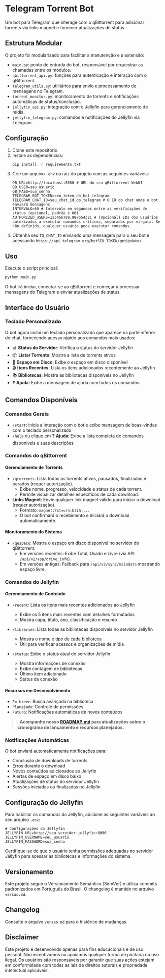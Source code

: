 # Telegram Torrent Bot

Um bot para Telegram que interage com o qBittorrent para adicionar torrents via links magnet e fornecer atualizações de status.

## Estrutura Modular

O projeto foi modularizado para facilitar a manutenção e a extensão:
- `main.py`: ponto de entrada do bot, responsável por orquestrar as chamadas entre os módulos.
- `qbittorrent_api.py`: funções para autenticação e interação com o qBittorrent.
- `telegram_utils.py`: utilitários para envio e processamento de mensagens no Telegram.
- `torrent_monitor.py`: monitoramento de torrents e notificações automáticas de status/conclusão.
- `jellyfin_api.py`: integração com o Jellyfin para gerenciamento de mídia.
- `jellyfin_telegram.py`: comandos e notificações do Jellyfin via Telegram.

## Configuração

1. Clone este repositório.
2. Instale as dependências:
   ```bash
   pip install -r requirements.txt
   ```
3. Crie um arquivo `.env` na raiz do projeto com as seguintes variáveis:
   ```env
   QB_URL=http://localhost:8080 # URL do seu qBittorrent WebUI
   QB_USER=seu_usuario
   QB_PASS=sua_senha
   TELEGRAM_BOT_TOKEN=seu_token_do_bot_telegram
   TELEGRAM_CHAT_ID=seu_chat_id_do_telegram # O ID do chat onde o bot enviará mensagens
   INTERVALO=60 # Intervalo em segundos entre as verificações de status (opcional, padrão é 60)
   AUTHORIZED_USERS=123456789,987654321 # (Opcional) IDs dos usuários autorizados a executar comandos críticos, separados por vírgula. Se não definido, qualquer usuário pode executar comandos.
   ```
4. Obtenha seu `TG_CHAT_ID` enviando uma mensagem para o seu bot e acessando `https://api.telegram.org/botSEU_TOKEN/getUpdates`.

## Uso

Execute o script principal:

```bash
python main.py
```

O bot irá iniciar, conectar-se ao qBittorrent e começar a processar mensagens do Telegram e enviar atualizações de status.

## Interface do Usuário

### Teclado Personalizado

O bot agora inclui um teclado personalizado que aparece na parte inferior do chat, fornecendo acesso rápido aos comandos mais usados:

- 📊 **Status do Servidor**: Verifica o status do servidor Jellyfin
- 📦 **Listar Torrents**: Mostra a lista de torrents ativos
- 💾 **Espaço em Disco**: Exibe o espaço em disco disponível
- 🎬 **Itens Recentes**: Lista os itens adicionados recentemente ao Jellyfin
- 📚 **Bibliotecas**: Mostra as bibliotecas disponíveis no Jellyfin
- ❓ **Ajuda**: Exibe a mensagem de ajuda com todos os comandos

## Comandos Disponíveis

### Comandos Gerais

- `/start`: Inicia a interação com o bot e exibe mensagem de boas-vindas com o teclado personalizado
- `/help` ou clique em ❓ **Ajuda**: Exibe a lista completa de comandos disponíveis e suas descrições

### Comandos do qBittorrent

#### Gerenciamento de Torrents
- `/qtorrents`: Lista todos os torrents ativos, pausados, finalizados e parados (requer autorização).
  - Exibe nome, progresso, velocidade e status de cada torrent.
  - Permite visualizar detalhes específicos de cada download.
- **Links Magnet**: Envie qualquer link magnet válido para iniciar o download (requer autorização).
  - Formato: `magnet:?xt=urn:btih:...`
  - O bot confirmará o recebimento e iniciará o download automaticamente.

#### Monitoramento do Sistema
- `/qespaco`: Mostra o espaço em disco disponível no servidor do qBittorrent.
  - Em versões recentes: Exibe Total, Usado e Livre (via API `/api/v2/app/drive_info`).
  - Em versões antigas: Fallback para `/api/v2/sync/maindata` mostrando espaço livre.

### Comandos do Jellyfin

#### Gerenciamento de Conteúdo
- `/recent`: Lista os itens mais recentes adicionados ao Jellyfin
  - Exibe os 5 itens mais recentes com detalhes formatados
  - Mostra capa, título, ano, classificação e resumo
  
- `/libraries`: Lista todas as bibliotecas disponíveis no servidor Jellyfin
  - Mostra o nome e tipo de cada biblioteca
  - Útil para verificar acessos e organizações de mídia
  
- `/status`: Exibe o status atual do servidor Jellyfin
  - Mostra informações de conexão
  - Exibe contagem de bibliotecas
  - Último item adicionado
  - Status da conexão

#### Recursos em Desenvolvimento
- `Em breve`: Busca avançada na biblioteca
- `Planejado`: Controle de permissões
- `Futuro`: Notificações automáticas de novos conteúdos

> ℹ️ **Acompanhe nosso [ROADMAP.md](ROADMAP.md) para atualizações sobre o cronograma de lançamento e recursos planejados.**

### Notificações Automáticas

O bot enviará automaticamente notificações para:
- Conclusão de downloads de torrents
- Erros durante o download
- Novos conteúdos adicionados ao Jellyfin
- Alertas de espaço em disco baixo
- Atualizações de status do servidor Jellyfin
- Sessões iniciadas ou finalizadas no Jellyfin

## Configuração do Jellyfin

Para habilitar os comandos do Jellyfin, adicione as seguintes variáveis ao seu arquivo `.env`:

```env
# Configurações do Jellyfin
JELLYFIN_URL=http://seu-servidor-jellyfin:8096
JELLYFIN_USERNAME=seu_usuario
JELLYFIN_PASSWORD=sua_senha
```

Certifique-se de que o usuário tenha permissões adequadas no servidor Jellyfin para acessar as bibliotecas e informações do sistema.

## Versionamento

Este projeto segue o Versionamento Semântico (SemVer) e utiliza commits padronizados em Português do Brasil. O changelog é mantido no arquivo `versao.md`.

## Changelog

Consulte o arquivo `versao.md` para o histórico de mudanças.

## Disclaimer

Este projeto é desenvolvido apenas para fins educacionais e de uso pessoal. Não incentivamos ou apoiamos qualquer forma de pirataria ou uso ilegal. Os usuários são responsáveis por garantir que suas ações estejam em conformidade com todas as leis de direitos autorais e propriedade intelectual aplicáveis.